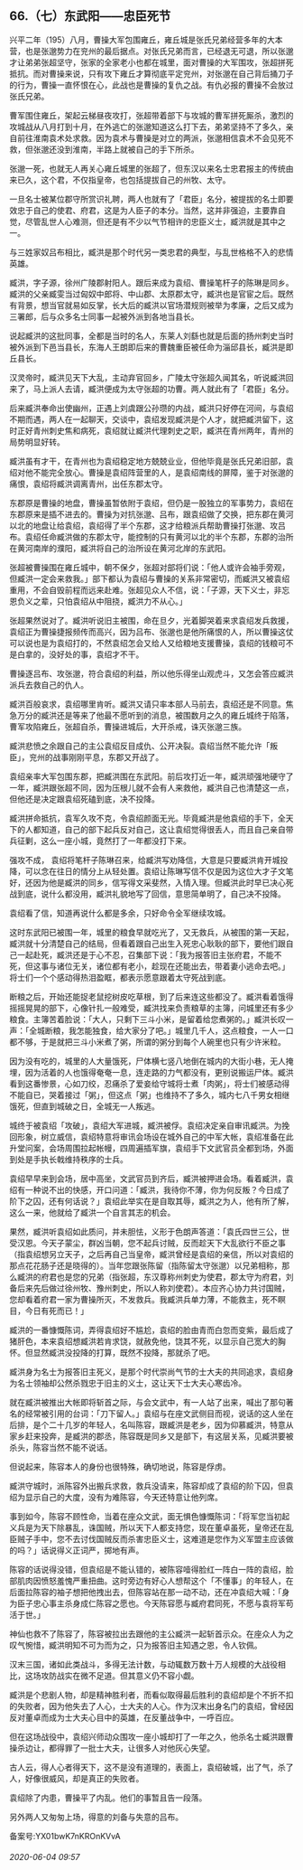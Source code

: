 ## 66.（七）东武阳——忠臣死节
兴平二年（195）八月，曹操大军包围雍丘，雍丘城是张氏兄弟经营多年的大本营，也是张邈势力在兖州的最后据点。对张氏兄弟而言，已经退无可退，所以张邈才让弟弟张超坚守，张家的全家老小也都在城里，面对曹操的大军围攻，张超拼死抵抗。而对曹操来说，只有攻下雍丘才算彻底平定兖州，对张邈在自己背后捅刀子的行为，曹操一直怀恨在心，此战也是曹操的复仇之战。有仇必报的曹操不会放过张氏兄弟。



曹军围住雍丘，架起云梯昼夜攻打，张超带着部下与攻城的曹军拼死厮杀，激烈的攻城战从八月打到十月，在外逃亡的张邈知道这么打下去，弟弟坚持不了多久，亲自前往淮南袁术处求救。因为袁术与曹操是对立的两派，张邈相信袁术不会见死不救，但张邈还没到淮南，半路上就被自己的手下所杀。



张邈一死，也就无人再关心雍丘城里的张超了，但东汉以来名士忠君报主的传统由来已久，这个君，不仅指皇帝，也包括提拔自己的州牧、太守。



一旦名士被某位郡守所赏识礼聘，两人也就有了「君臣」名分，被提拔的名士即要效忠于自己的使君、府君，这是为人臣子的本分。当然，这并非强迫，主要靠自觉，尽管乱世人心难测，但还是有不少以气节相许的忠臣义士，臧洪就是其中之一。



与三姓家奴吕布相比，臧洪是那个时代另一类忠君的典型，与乱世格格不入的悲情英雄。



臧洪，字子源，徐州广陵郡射阳人。跟后来成为袁绍、曹操笔杆子的陈琳是同乡。臧洪的父亲臧雯当过匈奴中郎将、中山郡、太原郡太守，臧洪也是官宦之后。既然有背景，想当官就易如反掌，长大后的臧洪以官场潜规则被举为孝廉，之后又成为三署郎，后与众多名士同事一起被外派到各地当县长。



说起臧洪的这批同事，全都是当时的名人，东莱人刘繇也就是后面的扬州刺史当时被外派到下邑当县长，东海人王朗即后来的曹魏重臣被任命为淄邱县长，臧洪是即丘县长。



汉灵帝时，臧洪见天下大乱，主动弃官回乡，广陵太守张超久闻其名，听说臧洪回来了，马上派人去请，臧洪便成为太守张超的功曹。两人就此有了「君臣」名分。



后来臧洪奉命出使幽州，正遇上刘虞跟公孙瓒的内战，臧洪只好停在河间，与袁绍不期而遇，两人在一起聊天，交谈中，袁绍发现臧洪是个人才，就把臧洪留下，这时正好青州刺史焦和病死，袁绍就让臧洪代理刺史之职，臧洪在青州两年，青州的局势明显好转。



臧洪虽有才干，在青州也为袁绍稳定地方兢兢业业，但他毕竟是张氏兄弟旧部，袁绍对他不能完全放心。曹操是袁绍阵营里的人，是袁绍南线的屏障，鉴于对张邈的痛恨，袁绍将臧洪调离青州，出任东郡太守。



东郡原是曹操的地盘，曹操虽暂依附于袁绍，但仍是一股独立的军事势力，袁绍在东郡原来是插不进去的。曹操为对抗张邈、吕布，跟袁绍做了交换，把东郡在黄河以北的地盘让给袁绍，袁绍得了半个东郡，这才给粮派兵帮助曹操打张邈、攻吕布。袁绍任命臧洪做的东郡太守，能控制的只有黄河以北的半个东郡，东郡的治所在黄河南岸的濮阳，臧洪将自己的治所设在黄河北岸的东武阳。



张超被曹操围在雍丘城中，朝不保夕，张超对部将们说：「他人或许会袖手旁观，但臧洪一定会来救我。」部下都认为袁绍与曹操的关系非常密切，而臧洪又被袁绍重用，不会自毁前程而远来赴难。张超见众人不信，说：「子源，天下义士，非忘恩负义之辈，只怕袁绍从中阻挠，臧洪力不从心。」



张超果然说对了。臧洪听说旧主被围，命在旦夕，光着脚哭着来求袁绍发兵救援，袁绍正为曹操捷报频传而高兴，因为吕布、张邈也是他所痛恨的人，所以曹操这仗可以说也是为袁绍打的，不然袁绍怎会又给人又给粮地支援曹操，袁绍的钱粮可不是白拿的，没好处的事，袁绍才不干。



曹操逐吕布、攻张邈，符合袁绍的利益，所以他乐得坐山观虎斗，又怎会答应臧洪派兵去救自己的仇人。



臧洪百般哀求，袁绍哪里肯听。臧洪又请只率本部人马前去，袁绍还是不同意。焦急万分的臧洪还是等来了他最不愿听到的消息，被围数月之久的雍丘城终于陷落，曹军攻陷雍丘，张超自杀，曹操进城后，大开杀戒，诛灭张邈三族。



臧洪悲愤之余跟自己的主公袁绍反目成仇、公开决裂。袁绍当然不能允许「叛臣」，兖州的战事刚刚平息，东郡又开战了。



袁绍亲率大军包围东郡，把臧洪围在东武阳。前后攻打近一年，臧洪顽强地硬守了一年，臧洪跟张超不同，因为压根儿就不会有人来救他，臧洪自己也清楚这一点，但他还是决定跟袁绍死磕到底，决不投降。



臧洪拼命抵抗，袁军久攻不克，令袁绍颜面无光。毕竟臧洪是他袁绍的手下，全天下的人都知道，自己的部下起兵反对自己，这让袁绍觉得很丢人，而且自己亲自带兵征剿，这么一座小城，竟然打了一年都没打下来。



强攻不成， 袁绍将笔杆子陈琳召来，给臧洪写劝降信，大意是只要臧洪肯开城投降，可以念在往日的情分上从轻处置。袁绍让陈琳写信不仅是因为这位大才子文笔好，还因为他是臧洪的同乡，信写得文采斐然，入情入理。但臧洪此时早已决心死战到底，说什么都没用，臧洪礼貌地写了回信，意思简单明了，自己决不投降。



袁绍看了信，知道再说什么都是多余，只好命令全军继续攻城。



这时东武阳已被围一年，城里的粮食早就吃光了，又无救兵，从被围的第一天起，臧洪就十分清楚自己的结局，但看着跟自己出生入死忠心耿耿的部下，要他们跟自己一起赴死，臧洪还是于心不忍，召集部下说：「我为报答旧主张府君，不能不死，但这事与诸位无关，诸位都有老小，趁现在还能出去，带着妻小逃命去吧。」将士们一个个感动得热泪盈眶，都表示愿意跟着太守死战到底。



断粮之后，开始还能捉老鼠挖树皮吃草根，到了后来连这些都没了。臧洪看着饿得摇摇晃晃的部下，心像针扎一般难受，臧洪找来负责粮草的主簿，问城里还有多少粮食。主簿苦着脸说：「大人，只剩下三斗小米，是留着给您煮粥的。」臧洪长叹一声：「全城断粮，我怎能独食，给大家分了吧。」城里几千人，这点粮食，一人一口都不够，于是就把三斗小米煮了粥，所谓的粥分到每个人碗里也只有少许米粒。



因为没有吃的，城里的人大量饿死，尸体横七竖八地倒在城内的大街小巷，无人掩埋，因为活着的人也饿得奄奄一息，连走路的力气都没有，更别说搬运尸体。臧洪看到这番惨景，心如刀绞，忍痛杀了爱妾给守城将士煮「肉粥」，将士们被感动得不能自已，哭着接过「粥」，但这点「粥」也维持不了多久，城内七八千男女相继饿死，但直到城破之日，全城无一人叛逃。



城终于被袁绍「攻破」，袁绍大军进城，臧洪被俘。袁绍决定亲自审讯臧洪。为挽回形象，树立威信，袁绍特意将审讯会场设在城外自己的中军大帐，袁绍准备在此升堂问案，会场周围拉起帐幔，四周遍插军旗，袁绍手下文武官员全都到场，外面到处是手执长戟维持秩序的士兵。



袁绍早早来到会场，居中高坐，文武官员到齐后，臧洪被押进会场。看着臧洪，袁绍有一种说不出的快感，开口问道：「臧洪，我待你不薄，你为何反叛？今日成了阶下之囚，还有何话说？」袁绍此举实在是自取其辱，臧洪之为人，他有所了解，这么一来，他就给了臧洪一个自言其志的机会。



果然，臧洪听袁绍如此质问，并未胆怯，义形于色朗声答道：「袁氏四世三公，世受汉恩。今天子蒙尘，群凶当朝，您不起兵讨贼，反而趁天下大乱欲行不臣之事（指袁绍想另立天子，之后再自己当皇帝，臧洪曾经是袁绍的亲信，所以对袁绍的那点花花肠子还是晓得的）。当年您跟张陈留（指陈留太守张邈）以兄弟相称，那么臧洪的府君也是您的兄弟（指张超，东汉尊称州刺史为使君，郡太守为府君，刘备后来先后做过徐州牧、豫州刺史，所以人称刘使君）。本应齐心协力共讨国贼，您却看着府君一家为曹操所灭，不发救兵。我臧洪兵单力薄，不能救主，死不瞑目，今日有死而已！」



臧洪的一番慷慨陈词，弄得袁绍好不尴尬，袁绍的脸由青而白忽而变紫，最后成了猪肝色，本来袁绍想臧洪若肯求饶，就赦免他，饶其不死，以显示自己宽大的胸怀。但显然臧洪没投降的打算，既然不投降，那就杀了吧。



臧洪身为名士为报答旧主死义，是那个时代崇尚气节的士大夫的共同追求，袁绍身为名士领袖却公然杀戮忠于旧主的义士，这让天下士大夫心寒齿冷。



就在臧洪被推出大帐即将斩首之际，与会文武中，有一人站了出来，喊出了那句著名的经常被引用的台词：「刀下留人。」袁绍与在座文武侧目而视，说话的这人坐在后排，是个二十几岁的年轻人，名叫陈容，跟臧洪是老乡，因为仰慕臧洪，特意从家乡赶来投奔，是臧洪的郡丞，陈容既是同乡又是部下，有这层关系，见臧洪要被杀头，陈容当然不能不说话。



但说起来，陈容本人的身份也很特殊，确切地说，陈容是俘虏。



臧洪守城时，派陈容外出搬兵求救，救兵没请来，陈容却成了袁绍的阶下囚，但袁绍为显示自己的大度，没有为难陈容，今天还特意让他列席。



事到如今，陈容不顾性命，当着在座众文武，面无惧色慷慨陈词：「将军您当初起义兵是为天下除暴乱，诛国贼，所以天下人都支持您，现在董卓虽死，皇帝还在乱臣贼子手中，您不去讨伐国贼反而杀害忠臣义士，这难道是您作为义军盟主应该做的吗？」话说得义正词严，掷地有声。



陈容的话说得没错，但袁绍是不能认错的，被陈容噎得脸红一阵白一阵的袁绍，脸部肌肉因愤怒羞愧严重扭曲。这时旁边有好心人想帮这个「不懂事」的年轻人，在后面拉陈容的袖子想把他拽出去，但陈容站在那一动不动，还在冲袁绍大喊：「身为臣子忠心事主杀身成仁陈容之愿也。今天陈容愿与臧府君同死，不愿与袁将军苟活于世。」



神仙也救不了陈容了，陈容被拉出去跟他的主公臧洪一起斩首示众。在座众人为之叹气惋惜，臧洪明知不可为而为之，只为报答旧主知遇之恩，令人钦佩。



汉末三国，诸如此类战斗，多得无法计数，与动辄数万数十万人规模的大战役相比，这场攻防战实在微不足道。但其意义仍不容小觑。



臧洪是个悲剧人物，却是精神胜利者，而看似取得最后胜利的袁绍却是个不折不扣的失败者，因为他失去了人心，士大夫的人心。作为汉末出身名门的袁绍，曾经因反对董卓而成为士大夫心目中的英雄，在反董战争中，一呼百应。



但在这场战役中，袁绍兴师动众围攻一座小城却打了一年之久，他杀名士臧洪跟曹操杀边让，都得罪了一批士大夫，让很多人对他灰心失望。



古人云，得人心者得天下，这不是没有道理的，表面上，袁绍破城，出了气，杀了人，好像很威风，却是真正的失败者。



袁绍除了内患，曹操平了内乱。他们的事暂且告一段落。



另外两人又匆匆上场，得意的刘备与失意的吕布。



备案号:YX01bwK7nKROnKVvA


###### 2020-06-04 09:57
